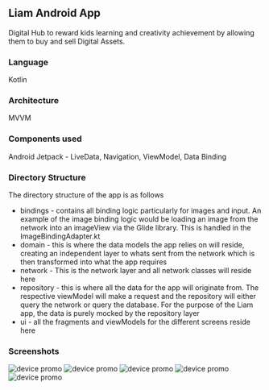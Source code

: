 ## Liam Android App

Digital Hub to reward kids learning and creativity achievement by allowing them to buy and sell Digital Assets.

### Language
Kotlin

### Architecture
MVVM

### Components used
Android Jetpack  - LiveData, Navigation, ViewModel, Data Binding

### Directory Structure
The directory structure of the app is as follows

- bindings - contains all binding logic particularly for images and input. An example of the image binding logic would be loading an image from the network into an imageView via the Glide library. This is handled in the ImageBindingAdapter.kt
- domain - this is where the data models the app relies on will reside, creating an independent layer to whats sent from the network which is then transformed into what the app requires
- network - This is the network layer and all network classes will reside here
- repository - this is where all the data for the app will originate from. The respective viewModel will make a request and the repository will either query the network or query the database. For the purpose of the Liam app, the data is purely mocked by the repository layer
- ui - all the fragments and viewModels for the different screens reside here

### Screenshots
![device promo](https://github.com/The-Development-Hub/liam-android/blob/master/screenshots/device-2020-03-29-190745.png "Liam: Covid Breaker")
![device promo](https://github.com/The-Development-Hub/liam-android/blob/master/screenshots/device-2020-03-29-191842.png "Liam: Covid Breaker")
![device promo](https://github.com/The-Development-Hub/liam-android/blob/master/screenshots/device-2020-03-29-192014.png "Liam: Covid Breaker")
![device promo](https://github.com/The-Development-Hub/liam-android/blob/master/screenshots/device-2020-03-29-192049.png "Liam: Covid Breaker")
![device promo](https://github.com/The-Development-Hub/liam-android/blob/master/screenshots/device-2020-03-29-192154.png "Liam: Covid Breaker")
